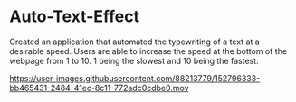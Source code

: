 # Auto-Text-Effect

Created an application that automated the typewriting of a text at a desirable speed.
Users are able to increase the speed at the bottom of the webpage from 1 to 10. 1 being the slowest and 10 being the fastest.

https://user-images.githubusercontent.com/88213779/152796333-bb465431-2484-41ec-8c11-772adc0cdbe0.mov

